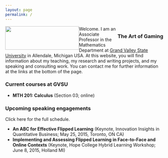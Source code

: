 ```yaml
---
layout: page
permalink: /
---
```


<!-- ![Robert Talbert](rtheadshot.jpg)  -->

<body>
<img src="rtheadshot.png" height= "75" width="235" style="float:left;"/>
<h3 style="float:right;">The Art of Gaming</h3>
</body>

Welcome. I am an Associate Professor in the Mathematics Department at [Grand Valley State University](http://www.gvsu.edu) in Allendale, Michigan USA. At this website, you will find information about my teaching, my research and writing projects, and my speaking and consulting work. You can contact me for further information at the links at the bottom of the page. 

### Current courses at GVSU

+ __MTH 201: Calculus__ (Section 03; online) 

### Upcoming speaking engagements

Click here for the full schedule. 

+ __An ABC for Effective Flipped Learning__ (Keynote, Innovation Insights in Quantitative Business; May 25, 2015, Toronto, ON CA)
+ __Implementing and Assessing Flipped Learning in Face-to-Face and Online Contexts__ (Keynote, Hope College Hybrid Learning Workshop; June 8, 2015, Holland MI)
